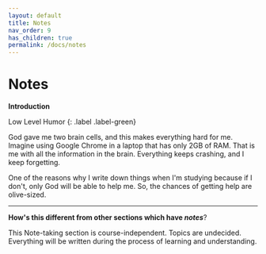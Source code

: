 ```yaml
---
layout: default
title: Notes
nav_order: 9
has_children: true
permalink: /docs/notes
---
```


# Notes

__Introduction__

Low Level Humor
{: .label .label-green}

God gave me two brain cells, and this makes everything hard for me. Imagine using Google Chrome in a laptop that has only 2GB of RAM. That is me with all the information in the brain. Everything keeps crashing, and I keep forgetting. 

One of the reasons why I write down things when I'm studying because if I don't, only God will be able to help me. So, the chances of getting help are olive-sized. 

---

__How's this different from other sections which have *notes*__?

This Note-taking section is course-independent. Topics are undecided. Everything will be written during the process of learning and understanding.